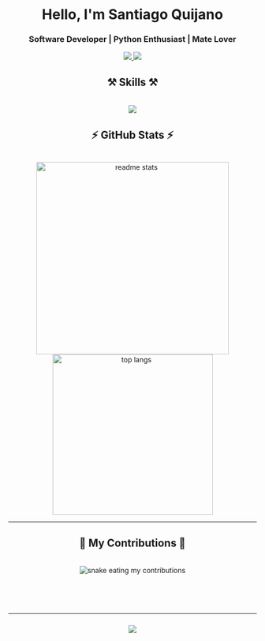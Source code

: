 <!-- Introduction -->
<h1 align="center">Hello, I'm Santiago Quijano</h1>
<h3 align="center">Software Developer | Python Enthusiast | Mate Lover</h3>

<!-- Contact -->
<div align="center"> 
  <a href="mailto:santiquijano77@gmail.com">
    <img src="https://img.shields.io/badge/Gmail-santiquijano77%40gmail.com-333333?style=for-the-badge&logo=gmail&logoColor=red" />
  </a>
  <a href="https://www.linkedin.com/in/santiago-quijano-823b49185/" target="_blank">
    <img src="https://img.shields.io/badge/LinkedIn-SantiagoQuijano-0077B5?style=for-the-badge&logo=linkedin&logoColor=white" target="_blank" />
  </a>
</div>

<!-- Skills -->
<h2 align="center">⚒️ Skills ⚒️</h2>
<br/>
<div align="center">
    <img src="https://skillicons.dev/icons?i=python,flask,javascript,react,nodejs,mysql,postgres,git" />
</div>

<!-- Stats -->
<h2 align="center">⚡ GitHub Stats ⚡</h2>
<br>
<div align="center">
  <img width=390 src="https://github-readme-stats-salesp07.vercel.app/api?username=Santi-Quijano&count_private=true&show_icons=true&theme=react&rank_icon=github&border_radius=10" alt="readme stats" />
  <br/>
  <img width=325 align="center" src="https://github-readme-stats-salesp07.vercel.app/api/top-langs/?username=Santi-Quijano&hide=HTML&langs_count=8&layout=compact&theme=react&border_radius=10&size_weight=0.5&count_weight=0.5&exclude_repo=github-readme-stats" alt="top langs" />
</div>

<!-- Contributions -->
<hr/>
<div align="center">
  <h2>🐍 My Contributions 🐍</h2>
  <br>
  <img alt="snake eating my contributions" src="https://raw.githubusercontent.com/Santi-Quijano/Santi-Quijano/output/github-contribution-grid-snake.svg" />
  
  <br/><br/><br/>
</div>

<!-- Typing Animation -->
<hr/>
<h3 align="center">
    <img src="https://readme-typing-svg.herokuapp.com/?font=Righteous&size=25&center=true&vCenter=true&width=500&height=70&duration=4000&lines=Thanks+for+visiting!">
</h3>
